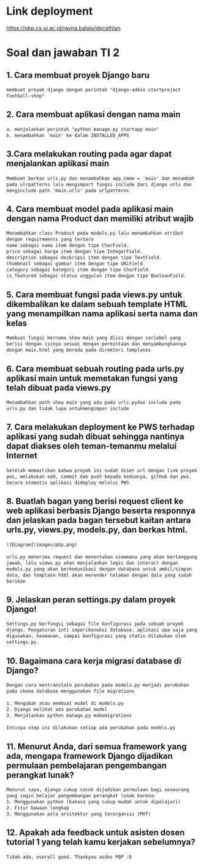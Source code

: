 # Link deployment
https://pbp.cs.ui.ac.id/rayna.balqis/decathlan

# Soal dan jawaban TI 2

## 1. Cara membuat proyek Django baru
    membuat proyek django dengan perintah "django-admin startproject football-shop"
## 2. Cara membuat aplikasi dengan nama main
    a. menjalankan perintah "python manage.py startapp main"
    b. menambahkan 'main' ke dalam INSTALLED_APPS
## 3.Cara melakukan routing pada agar dapat menjalankan aplikasi main
    Membuat berkas urls.py dan menambahkan app_name = 'main' dan menambah pada ulrpatterns lalu mengimport fungsi include dari django urls dan menginclude path 'main.urls' pada urlpatterns
## 4. Cara membuat model pada aplikasi main dengan nama Product dan memiliki atribut wajib 
    Menambahkan class Product pada models.py lalu menambahkan atribut dengan requirements yang tertera
    name sebagai nama item dengan tipe CharField.
    price sebagai harga item dengan tipe IntegerField.
    description sebagai deskripsi item dengan tipe TextField.
    thumbnail sebagai gambar item dengan tipe URLField.
    category sebagai kategori item dengan tipe CharField.
    is_featured sebagai status unggulan item dengan tipe BooleanField.
## 5. Cara membuat fungsi pada views.py untuk dikembalikan ke dalam sebuah template HTML yang menampilkan nama aplikasi serta nama dan kelas 
    Membuat fungsi bernama show main yang diisi dengan variabel yang berisi dengan isinya sesuai dengan permintaan dan menyambungkannya dengan main.html yang berada pada direktori templates
## 6. Cara membuat sebuah routing pada urls.py aplikasi main untuk memetakan fungsi yang telah dibuat pada views.py
    Menambahkan path show main yang ada pada urls.pydan include pada urls.py dan tidak lupa untukmengimpor include
## 7. Cara melakukan deployment ke PWS terhadap aplikasi yang sudah dibuat sehingga nantinya dapat diakses oleh teman-temanmu melalui Internet
    Setelah memastikan bahwa proyek ini sudah diset url dengan link proyek pws, melakukan add, commit dan push kepada keduanya, github dan pws. Secara otomatis aplikasi dideploy melalui PWS
## 8. Buatlah bagan yang berisi request client ke web aplikasi berbasis Django beserta responnya dan jelaskan pada bagan tersebut kaitan antara urls.py, views.py, models.py, dan berkas html.
    ![Diagram](images/pbp.png)

    urls.py menerima request dan menentukan viewmana yang akan bertanggung jawab, lalu views.py akan menjalankan logic dan interact dengan models.py yang akan berkomunikasi dengan database untuk ambil/simpan data, dan template html akan merender halaman dengan data yang sudah berikan

## 9. Jelaskan peran settings.py dalam proyek Django!
    Settings.py berfungsi sebagai file konfigurasi pada sebuah proyek django. Pengaturan inti seperikoneksi database, aplikasi apa saja yang digunakan, keamanan, sampai konfigurasi yang statis dilakukan oleh settings.py.
## 10. Bagaimana cara kerja migrasi database di Django?
    Dengan cara mentranslate perubahan pada models.py menjadi perubahan pada skema database menggunakan file migrations

    1. Mengubah atau membuat model di models.py
    2. Django melihat ada perubahan model 
    3. Menjalankan python manage.py makemigrations

    Intinya step ini dilakukan setiap ada perubahan pada models.py

## 11. Menurut Anda, dari semua framework yang ada, mengapa framework Django dijadikan permulaan pembelajaran pengembangan perangkat lunak?
    Menurut saya, django cukup cocok dijadikan permulaan bagi seseorang yang ingin belajar pengembangan perangkat lunak karena:
    1. Menggunakan python (bahasa yang cukup mudah untuk dipelajari)
    2. Fitur bawaan lengkap
    3. Menggunakan pola arsitektur yang terorganisi (MVT)

## 12. Apakah ada feedback untuk asisten dosen tutorial 1 yang telah kamu kerjakan sebelumnya?
    Tidak ada, overall good. Thankyou asdos PBP :D